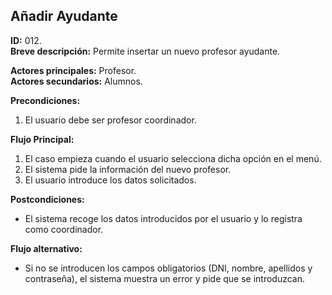 ## Añadir Ayudante

**ID:** 012.  
**Breve descripción:** Permite insertar un nuevo profesor ayudante.

**Actores principales:** Profesor.  
**Actores secundarios:** Alumnos.

**Precondiciones:**

1. El usuario debe ser profesor coordinador.

**Flujo Principal:**

1. El caso empieza cuando el usuario selecciona dicha opción en el menú.
2. El sistema pide la información del nuevo profesor.
3. El usuario introduce los datos solicitados.

**Postcondiciones:**

* El sistema recoge los datos introducidos por el usuario y lo registra como coordinador.

**Flujo alternativo:**

* Si no se introducen los campos obligatorios (DNI, nombre, apellidos y contraseña), el sistema muestra un error y pide que se introduzcan.
